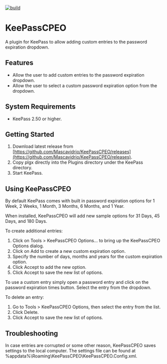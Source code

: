 [![build](https://github.com/Mascavidrio/KeePassCPEO/actions/workflows/build.yml/badge.svg)](https://github.com/Mascavidrio/KeePassCPEO/actions/workflows/build.yml)

# KeePassCPEO
A plugin for KeePass to allow adding custom entries to the password expiration dropdown.

## Features
 * Allow the user to add custom entries to the password expiration dropdown.
 * Allow the user to select a custom password expiration option from the dropdown.

## System Requirements
 * KeePass 2.50 or higher.

## Getting Started
 1. Download latest release from [https://github.com/Mascavidrio/KeePassCPEO/releases](https://github.com/Mascavidrio/KeePassCPEO/releases).
 2. Copy plgx directly into the Plugins directory under the KeePass directory.
 3. Start KeePass.

## Using KeePassCPEO

By default KeePass comes with built in password expiration options for 1 Week, 2 Weeks, 1 Month, 3 Months, 6 Months, and 1 Year.

When installed, KeePassCPEO will add new sample options for 31 Days, 45 Days, and 180 Days.  

To create additional entries:

 1. Click on Tools > KeePassCPEO Options... to bring up the KeePassCPEO Options dialog.
 2. Click on Add to create a new custom expiration option.
 3. Specify the number of days, months and years for the custom expiration option.
 4. Click Accept to add the new option.
 5. Click Accept to save the new list of options.

To use a custom entry simply open a password entry and click on the password expiration times button. Select the entry from the dropdown.

To delete an entry:

1. Go to Tools > KeePassCPEO Options, then select the entry from the list.
2. Click Delete.
3. Click Accept to save the new list of options.

## Troubleshooting

In case entries are corrupted or some other reason, KeePassCPEO saves settings to the local computer. The settings file can be found at %appdata%\Roaming\KeePassCPEO\KeePassCPEO.Config.xml.
